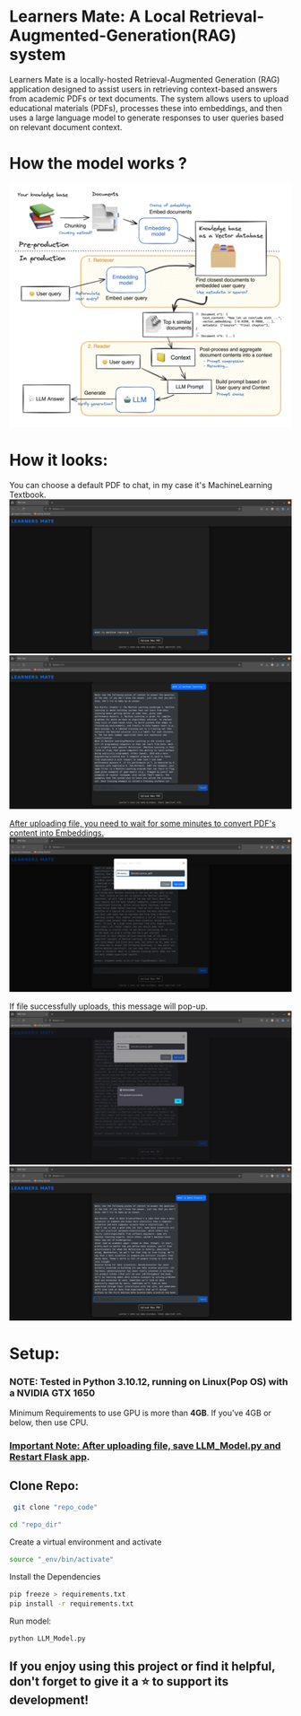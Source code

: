 # Learners Mate: A Local Retrieval-Augmented-Generation(RAG) system

Learners Mate is a locally-hosted Retrieval-Augmented Generation (RAG) application designed to assist users in retrieving context-based answers from academic PDFs or text documents.
The system allows users to upload educational materials (PDFs), processes these into embeddings, and then uses a large language model to generate responses to user queries based on relevant document context.

# How the model works ?

![flow_chart](images/FlowChart.png)

# How it looks:

You can choose a default PDF to chat, in my case it's MachineLearning Textbook.
![UI](images/UI_01.png)
![UI](images/UI_02.png)

<ins>After uploading file, you need to wait for some minutes to convert PDF's content into Embeddings.</ins>
![UI](images/UI_03.png)

If file successfully uploads, this message will pop-up.
![UI](images/UI_04.png)
![UI](images/UI_05.png)

# Setup:

### NOTE: Tested in Python 3.10.12, running on Linux(Pop OS) with a NVIDIA GTX 1650

Minimum Requirements to use GPU is more than <b>4GB</b>.
If you've 4GB or below, then use CPU.

### <ins>Important Note: After uploading file, save LLM_Model.py and Restart Flask app</ins>.

## Clone Repo:

```bash
 git clone "repo_code"

```

```bash
cd "repo_dir"
```

Create a virtual environment and activate

```bash
source "_env/bin/activate"
```

Install the Dependencies

```bash
pip freeze > requirements.txt
pip install -r requirements.txt
```

Run model:

```bash
python LLM_Model.py
```

## If you enjoy using this project or find it helpful, don't forget to give it a ⭐️ to support its development!
